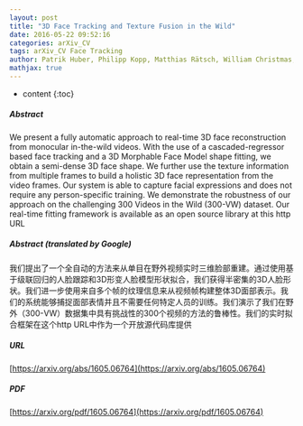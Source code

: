 ```yaml
---
layout: post
title: "3D Face Tracking and Texture Fusion in the Wild"
date: 2016-05-22 09:52:16
categories: arXiv_CV
tags: arXiv_CV Face Tracking
author: Patrik Huber, Philipp Kopp, Matthias Rätsch, William Christmas, Josef Kittler
mathjax: true
---
```


* content
{:toc}

##### Abstract
We present a fully automatic approach to real-time 3D face reconstruction from monocular in-the-wild videos. With the use of a cascaded-regressor based face tracking and a 3D Morphable Face Model shape fitting, we obtain a semi-dense 3D face shape. We further use the texture information from multiple frames to build a holistic 3D face representation from the video frames. Our system is able to capture facial expressions and does not require any person-specific training. We demonstrate the robustness of our approach on the challenging 300 Videos in the Wild (300-VW) dataset. Our real-time fitting framework is available as an open source library at this http URL

##### Abstract (translated by Google)
我们提出了一个全自动的方法来从单目在野外视频实时三维脸部重建。通过使用基于级联回归的人脸跟踪和3D形变人脸模型形状拟合，我们获得半密集的3D人脸形状。我们进一步使用来自多个帧的纹理信息来从视频帧构建整体3D面部表示。我们的系统能够捕捉面部表情并且不需要任何特定人员的训练。我们演示了我们在野外（300-VW）数据集中具有挑战性的300个视频的方法的鲁棒性。我们的实时拟合框架在这个http URL中作为一个开放源代码库提供

##### URL
[https://arxiv.org/abs/1605.06764](https://arxiv.org/abs/1605.06764)

##### PDF
[https://arxiv.org/pdf/1605.06764](https://arxiv.org/pdf/1605.06764)


